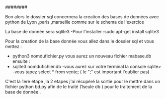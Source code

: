 

   ########

Bon alors le dossier sql concernera la creation des bases de données  avec python de Lyon ,paris ,marseille comme sur le schema de l'exercice 

La base de donnée sera sqlite3
-Pour l'installer :sudo apt-get install sqlite3

Pour la creation de la base donnée vous allez dans le dossier sql et vous mettez :
- python3 nomdufichier.py
vous aurez un nouveau fichier mabase.db
ensuite  :
- sqlite3 nomdufichier.db
-vous aurez sur votre terminal la console sqlite>
-vous tapez select * from vente; ( le ";" est important l'oublier pas)


C'est la 1ere étape ,la 2 etapes j'ai récupéré la sortie pour le mettre dans un fichier python bd.py afin de le traité (1seule db )
pour le traitement de la base de donnée . 

